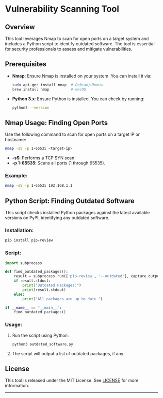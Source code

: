 
# Vulnerability Scanning Tool

## Overview
This tool leverages Nmap to scan for open ports on a target system and includes a Python script to identify outdated software. The tool is essential for security professionals to assess and mitigate vulnerabilities.

## Prerequisites
- **Nmap**: Ensure Nmap is installed on your system. You can install it via:
  ```bash
  sudo apt-get install nmap  # Debian/Ubuntu
  brew install nmap          # macOS
  ```
- **Python 3.x**: Ensure Python is installed. You can check by running:
  ```bash
  python3 --version
  ```

## Nmap Usage: Finding Open Ports

Use the following command to scan for open ports on a target IP or hostname:

```bash
nmap -sS -p 1-65535 <target-ip>
```

- **-sS**: Performs a TCP SYN scan.
- **-p 1-65535**: Scans all ports (1 through 65535).

### Example:
```bash
nmap -sS -p 1-65535 192.168.1.1
```

## Python Script: Finding Outdated Software

This script checks installed Python packages against the latest available versions on PyPI, identifying any outdated software.

### Installation:
```bash
pip install pip-review
```

### Script:
```python
import subprocess

def find_outdated_packages():
    result = subprocess.run(['pip-review', '--outdated'], capture_output=True, text=True)
    if result.stdout:
        print("Outdated Packages:")
        print(result.stdout)
    else:
        print("All packages are up to date.")

if __name__ == "__main__":
    find_outdated_packages()
```

### Usage:
1. Run the script using Python:
   ```bash
   python3 outdated_software.py
   ```
2. The script will output a list of outdated packages, if any.

## License
This tool is released under the MIT License. See [LICENSE](LICENSE) for more information.

---

